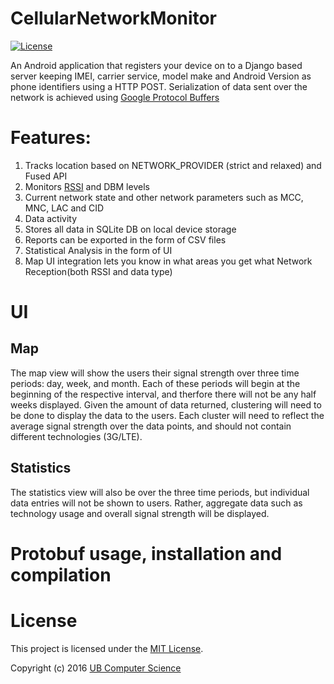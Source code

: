 # CellularNetworkMonitor

[![License](https://img.shields.io/badge/license-MIT-blue.svg)](License.txt)

An Android application that registers your device on to a Django based server keeping IMEI, 
carrier service, model make and Android Version as phone identifiers using a HTTP POST. 
Serialization of data sent over the network is achieved using [Google Protocol Buffers](https://github.com/google/protobuf) 

# Features:  
1. Tracks location based on NETWORK_PROVIDER (strict and relaxed) and Fused API  
2. Monitors [RSSI](https://en.wikipedia.org/wiki/Received_signal_strength_indication) and DBM levels  
3. Current network state and other network parameters such as MCC, MNC, LAC and CID  
4. Data activity  
5. Stores all data in SQLite DB on local device storage  
6. Reports can be exported in the form of CSV files  
7. Statistical Analysis in the form of UI  
8. Map UI integration lets you know in what areas you get what Network Reception(both RSSI and data type)

# UI
## Map
The map view will show the users their signal strength over three time periods: day, week, and month. Each of these periods will begin at the beginning of the respective interval, and therfore there will not be any half weeks displayed.
Given the amount of data returned, clustering will need to be done to display the data to the users. Each cluster will need to reflect the average signal strength over the data points, and should not contain different technologies (3G/LTE).

## Statistics
The statistics view will also be over the three time periods, but individual data entries will not be shown to users. Rather, aggregate data such as technology usage and overall signal strength will be displayed.

# Protobuf usage, installation and compilation

# License
This project is licensed under the [MIT License](https://en.wikipedia.org/wiki/MIT_License).

Copyright (c) 2016 [UB Computer Science](https://www.cse.buffalo.edu/)
